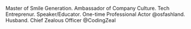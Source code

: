 Master of Smile Generation. Ambassador of Company Culture. Tech Entreprenur. Speaker/Educator. One-time Professional Actor @osfashland. Husband. Chief Zealous Officer @CodingZeal
